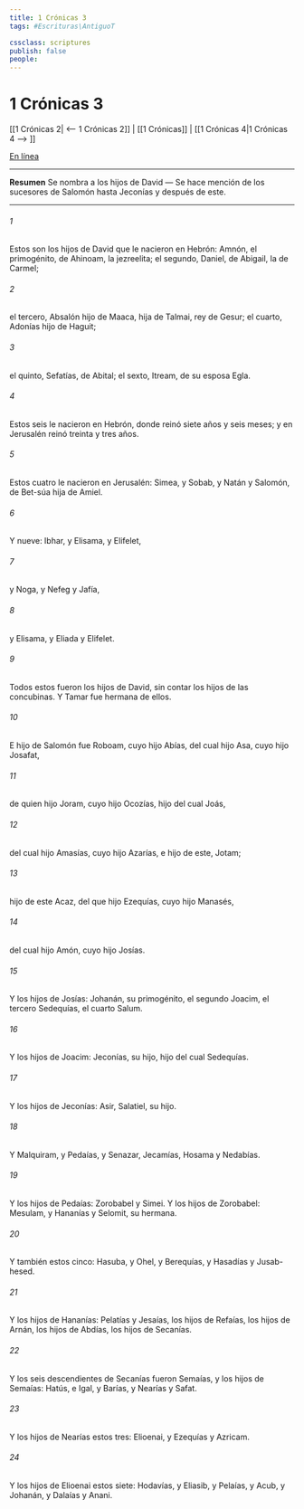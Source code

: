 ```yaml
---
title: 1 Crónicas 3
tags: #Escrituras\AntiguoT

cssclass: scriptures
publish: false
people:
---
```


# 1 Crónicas 3
[[1 Crónicas 2| <-- 1 Crónicas 2]] | [[1 Crónicas]] | [[1 Crónicas 4|1 Crónicas 4 --> ]]

[En línea](https://churchofjesuschrist.org/study/scriptures/ot/1-chr/3?lang=spa)

---
__Resumen__
Se nombra a los hijos de David — Se hace mención de los sucesores de Salomón hasta Jeconías y después de este.

---
###### 1 
Estos son los hijos de David que le nacieron en Hebrón: Amnón, el primogénito, de Ahinoam, la jezreelita; el segundo, Daniel, de Abigail, la de Carmel;

###### 2 
el tercero, Absalón hijo de Maaca, hija de Talmai, rey de Gesur; el cuarto, Adonías hijo de Haguit;

###### 3 
el quinto, Sefatías, de Abital; el sexto, Itream, de su esposa Egla.

###### 4 
Estos seis le nacieron en Hebrón, donde reinó siete años y seis meses; y en Jerusalén reinó treinta y tres años.

###### 5 
Estos cuatro le nacieron en Jerusalén: Simea, y Sobab, y Natán y Salomón, de Bet-súa hija de Amiel.

###### 6 
Y  nueve: Ibhar, y Elisama, y Elifelet,

###### 7 
y Noga, y Nefeg y Jafía,

###### 8 
y Elisama, y Eliada y Elifelet.

###### 9 
Todos estos fueron los hijos de David, sin contar los hijos de las concubinas. Y Tamar fue hermana de ellos.

###### 10 
E hijo de Salomón fue Roboam, cuyo hijo  Abías, del cual  hijo Asa, cuyo hijo  Josafat,

###### 11 
de quien  hijo Joram, cuyo hijo  Ocozías, hijo del cual  Joás,

###### 12 
del cual  hijo Amasías, cuyo hijo  Azarías, e hijo de este, Jotam;

###### 13 
hijo de este  Acaz, del que  hijo Ezequías, cuyo hijo  Manasés,

###### 14 
del cual  hijo Amón, cuyo hijo  Josías.

###### 15 
Y los hijos de Josías: Johanán, su primogénito, el segundo Joacim, el tercero Sedequías, el cuarto Salum.

###### 16 
Y los hijos de Joacim: Jeconías, su hijo, hijo del cual  Sedequías.

###### 17 
Y los hijos de Jeconías: Asir, Salatiel, su hijo.

###### 18 
Y Malquiram, y Pedaías, y Senazar, Jecamías, Hosama y Nedabías.

###### 19 
Y los hijos de Pedaías: Zorobabel y Simei. Y los hijos de Zorobabel: Mesulam, y Hananías y Selomit, su hermana.

###### 20 
Y también estos cinco: Hasuba, y Ohel, y Berequías, y Hasadías y Jusab-hesed.

###### 21 
Y los hijos de Hananías: Pelatías y Jesaías, los hijos de Refaías, los hijos de Arnán, los hijos de Abdías, los hijos de Secanías.

###### 22 
Y los seis descendientes de Secanías fueron Semaías, y los hijos de Semaías: Hatús, e Igal, y Barías, y Nearías y Safat.

###### 23 
Y los hijos de Nearías  estos tres: Elioenai, y Ezequías y Azricam.

###### 24 
Y los hijos de Elioenai  estos siete: Hodavías, y Eliasib, y Pelaías, y Acub, y Johanán, y Dalaías y Anani.

